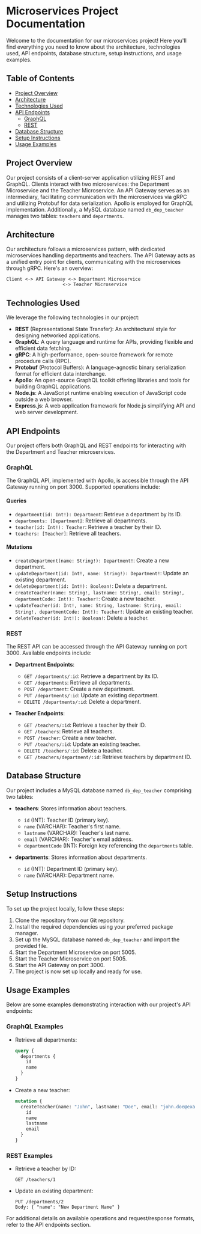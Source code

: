 # Microservices Project Documentation

Welcome to the documentation for our microservices project! Here you'll find everything you need to know about the architecture, technologies used, API endpoints, database structure, setup instructions, and usage examples.

## Table of Contents

- [Project Overview](#project-overview)
- [Architecture](#architecture)
- [Technologies Used](#technologies-used)
- [API Endpoints](#api-endpoints)
  - [GraphQL](#graphql)
  - [REST](#rest)
- [Database Structure](#database-structure)
- [Setup Instructions](#setup-instructions)
- [Usage Examples](#usage-examples)

## Project Overview

Our project consists of a client-server application utilizing REST and GraphQL. Clients interact with two microservices: the Department Microservice and the Teacher Microservice. An API Gateway serves as an intermediary, facilitating communication with the microservices via gRPC and utilizing Protobuf for data serialization. Apollo is employed for GraphQL implementation. Additionally, a MySQL database named `db_dep_teacher` manages two tables: `teachers` and `departments`.

## Architecture

Our architecture follows a microservices pattern, with dedicated microservices handling departments and teachers. The API Gateway acts as a unified entry point for clients, communicating with the microservices through gRPC. Here's an overview:

```
Client <-> API Gateway <-> Department Microservice
                     <-> Teacher Microservice
```

## Technologies Used

We leverage the following technologies in our project:

- **REST** (Representational State Transfer): An architectural style for designing networked applications.
- **GraphQL**: A query language and runtime for APIs, providing flexible and efficient data fetching.
- **gRPC**: A high-performance, open-source framework for remote procedure calls (RPC).
- **Protobuf** (Protocol Buffers): A language-agnostic binary serialization format for efficient data interchange.
- **Apollo**: An open-source GraphQL toolkit offering libraries and tools for building GraphQL applications.
- **Node.js**: A JavaScript runtime enabling execution of JavaScript code outside a web browser.
- **Express.js**: A web application framework for Node.js simplifying API and web server development.

## API Endpoints

Our project offers both GraphQL and REST endpoints for interacting with the Department and Teacher microservices.

### GraphQL

The GraphQL API, implemented with Apollo, is accessible through the API Gateway running on port 3000. Supported operations include:

#### Queries

- `department(id: Int!): Department`: Retrieve a department by its ID.
- `departments: [Department]`: Retrieve all departments.
- `teacher(id: Int!): Teacher`: Retrieve a teacher by their ID.
- `teachers: [Teacher]`: Retrieve all teachers.

#### Mutations

- `createDepartment(name: String!): Department!`: Create a new department.
- `updateDepartment(id: Int!, name: String!): Department!`: Update an existing department.
- `deleteDepartment(id: Int!): Boolean!`: Delete a department.
- `createTeacher(name: String!, lastname: String!, email: String!, departmentCode: Int!): Teacher!`: Create a new teacher.
- `updateTeacher(id: Int!, name: String, lastname: String, email: String!, departmentCode: Int!): Teacher!`: Update an existing teacher.
- `deleteTeacher(id: Int!): Boolean!`: Delete a teacher.

### REST

The REST API can be accessed through the API Gateway running on port 3000. Available endpoints include:

- **Department Endpoints**:
  - `GET /departments/:id`: Retrieve a department by its ID.
  - `GET /departments`: Retrieve all departments.
  - `POST /department`: Create a new department.
  - `PUT /departments/:id`: Update an existing department.
  - `DELETE /departments/:id`: Delete a department.

- **Teacher Endpoints**:
  - `GET /teachers/:id`: Retrieve a teacher by their ID.
  - `GET /teachers`: Retrieve all teachers.
  - `POST /teacher`: Create a new teacher.
  - `PUT /teachers/:id`: Update an existing teacher.
  - `DELETE /teachers/:id`: Delete a teacher.
  - `GET /teachers/department/:id`: Retrieve teachers by department ID.

## Database Structure

Our project includes a MySQL database named `db_dep_teacher` comprising two tables:

- **teachers**: Stores information about teachers.
  - `id` (INT): Teacher ID (primary key).
  - `name` (VARCHAR): Teacher's first name.
  - `lastname` (VARCHAR): Teacher's last name.
  - `email` (VARCHAR): Teacher's email address.
  - `departmentCode` (INT): Foreign key referencing the `departments` table.

- **departments**: Stores information about departments.
  - `id` (INT): Department ID (primary key).
  - `name` (VARCHAR): Department name.

## Setup Instructions

To set up the project locally, follow these steps:

1. Clone the repository from our Git repository.
2. Install the required dependencies using your preferred package manager.
3. Set up the MySQL database named `db_dep_teacher` and import the provided file.
4. Start the Department Microservice on port 5005.
5. Start the Teacher Microservice on port 5005.
6. Start the API Gateway on port 3000.
7. The project is now set up locally and ready for use.

## Usage Examples

Below are some examples demonstrating interaction with our project's API endpoints:

### GraphQL Examples

- Retrieve all departments:

  ```graphql
  query {
    departments {
      id
      name
    }
  }
  ```

- Create a new teacher:

  ```graphql
  mutation {
    createTeacher(name: "John", lastname: "Doe", email: "john.doe@example.com", departmentCode: 1) {
      id
      name
      lastname
      email
    }
  }
  ```

### REST Examples

- Retrieve a teacher by ID:

  ```
  GET /teachers/1
  ```

- Update an existing department:

  ```
  PUT /departments/2
  Body: { "name": "New Department Name" }
  ```

For additional details on available operations and request/response formats, refer to the API endpoints section.
